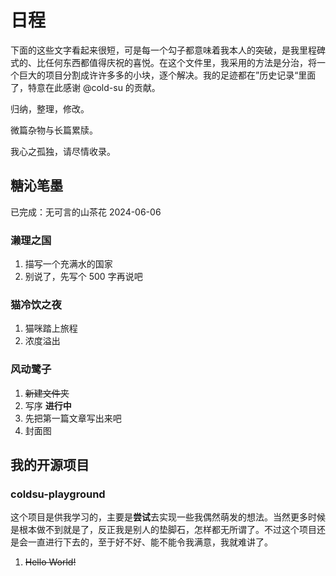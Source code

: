 # 日程

下面的这些文字看起来很短，可是每一个勾子都意味着我本人的突破，是我里程碑式的、比任何东西都值得庆祝的喜悦。在这个文件里，我采用的方法是分治，将一个巨大的项目分割成许许多多的小块，逐个解决。我的足迹都在”历史记录“里面了，特意在此感谢 @cold-su 的贡献。

归纳，整理，修改。

微篇杂物与长篇累牍。

我心之孤独，请尽情收录。

## 糖沁笔墨

已完成：无可言的山茶花 2024-06-06

### 濑理之国

1. 描写一个充满水的国家
2. 别说了，先写个 500 字再说吧

### 猫冷饮之夜

1. 猫咪踏上旅程
2. 浓度溢出

### 风动鹭子

1. ~~新建文件夹~~
2. 写序 **进行中**
3. 先把第一篇文章写出来吧
4. 封面图

## 我的开源项目

### coldsu-playground

这个项目是供我学习的，主要是**尝试**去实现一些我偶然萌发的想法。当然更多时候是根本做不到就是了，反正我是别人的垫脚石，怎样都无所谓了。不过这个项目还是会一直进行下去的，至于好不好、能不能令我满意，我就难讲了。

1. ~~Hello World!~~